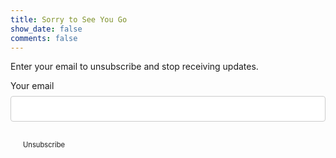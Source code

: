 ```yaml
---
title: Sorry to See You Go
show_date: false
comments: false
---
```


Enter your email to unsubscribe and stop receiving updates.

<style type="text/css">
    input[type=email] {
        width: 100%;
        padding: 12px 20px;
        margin: 8px 0;
        display: inline-block;
        border: 1px solid #ccc;
        border-radius: 4px;
        box-sizing: border-box;
    }

    button {
        background-color: var(--link-color);
        color: var(--text-color);
        padding: 14px 20px;
        margin: 8px 0;
        border: none;
        border-radius: 4px;
        cursor: pointer;
        font-size: 0.8em;
        font-family: var(--body-stack);
    }

    button:hover {
        background-color: var(--link-hover-color);
    }
</style>

<form action="https://submit-form.com/lVazsESIY">
    <input type="hidden" name="_redirect" value="{% fixed_full_url_for /unsubscribed %}"/>
    <input type="hidden" name="_email.subject" value="Unsubscribe Me"/>
    <label for="email">Your email</label>
    <input id="email" class="field field-text" name="email" size="25" maxlength="255" type="email" required="required"/>
    <button type="submit">Unsubscribe</button>
</form>
